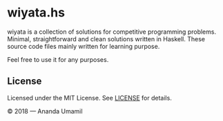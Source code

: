 # wiyata.hs

wiyata is a collection of solutions for competitive programming problems.
Minimal, straightforward and clean solutions written in Haskell.
These source code files mainly written for learning purpose.

Feel free to use it for any purposes.

## License

Licensed under the MIT License. See [LICENSE](LICENSE) for details.

&copy; 2018 &mdash; Ananda Umamil

